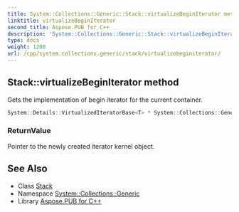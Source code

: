 ```yaml
---
title: System::Collections::Generic::Stack::virtualizeBeginIterator method
linktitle: virtualizeBeginIterator
second_title: Aspose.PUB for C++
description: 'System::Collections::Generic::Stack::virtualizeBeginIterator method. Gets the implementation of begin iterator for the current container in C++.'
type: docs
weight: 1200
url: /cpp/system.collections.generic/stack/virtualizebeginiterator/
---
```

## Stack::virtualizeBeginIterator method


Gets the implementation of begin iterator for the current container.

```cpp
System::Details::VirtualizedIteratorBase<T> * System::Collections::Generic::Stack<T>::virtualizeBeginIterator() override
```


### ReturnValue

Pointer to the newly created iterator kernel object.

## See Also

* Class [Stack](../)
* Namespace [System::Collections::Generic](../../)
* Library [Aspose.PUB for C++](../../../)

